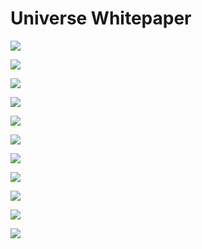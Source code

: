 # Universe Whitepaper

![](images/page1.png)

![](images/page2.png)

![](images/page3.png)

![](images/page4.png)

![](images/page5.png)

![](images/page6.png)

![](images/page7.png)

![](images/page8.png)

![](images/page9.png)

![](images/page10.png)

![](images/page11.png)
